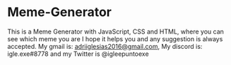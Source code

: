 # Meme-Generator
This is a Meme Generator with JavaScript, CSS and HTML, where you can see which meme you are I hope it helps you and any suggestion is always accepted. My gmail is: adriiglesias2016@gmail.com, My discord is: igle.exe#8778 and my Twitter is @igleepuntoexe
